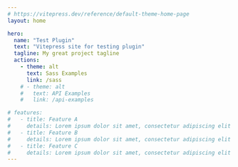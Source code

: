 ```yaml
---
# https://vitepress.dev/reference/default-theme-home-page
layout: home

hero:
  name: "Test Plugin"
  text: "Vitepress site for testing plugin"
  tagline: My great project tagline
  actions:
    - theme: alt
      text: Sass Examples
      link: /sass
    # - theme: alt
    #   text: API Examples
    #   link: /api-examples

# features:
#   - title: Feature A
#     details: Lorem ipsum dolor sit amet, consectetur adipiscing elit
#   - title: Feature B
#     details: Lorem ipsum dolor sit amet, consectetur adipiscing elit
#   - title: Feature C
#     details: Lorem ipsum dolor sit amet, consectetur adipiscing elit
---
```


